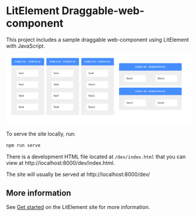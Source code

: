# LitElement Draggable-web-component

This project includes a sample draggable web-component using LitElement with JavaScript.

![alt text](https://github.com/rayanaradha/Draggable-web-component/blob/master/image/Draggable-component.png)


To serve the site locally, run:


```bash
npm run serve
```

There is a development HTML file located at `/dev/index.html` that you can view at http://localhost:8000/dev/index.html.


The site will usually be served at http://localhost:8000/dev/



## More information

See [Get started](https://lit-element.polymer-project.org/guide/start) on the LitElement site for more information.
